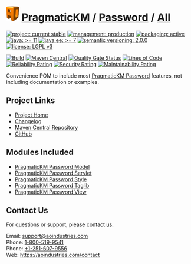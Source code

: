 # [<img src="ao-logo.png" alt="AO Logo" width="35" height="40">](https://github.com/ao-apps) [PragmaticKM](https://github.com/ao-apps/pragmatickm) / [Password](https://github.com/ao-apps/pragmatickm-password) / [All](https://github.com/ao-apps/pragmatickm-password-all)

[![project: current stable](https://pragmatickm.com/ao-badges/project-current-stable.svg)](https://aoindustries.com/life-cycle#project-current-stable)
[![management: production](https://pragmatickm.com/ao-badges/management-production.svg)](https://aoindustries.com/life-cycle#management-production)
[![packaging: active](https://pragmatickm.com/ao-badges/packaging-active.svg)](https://aoindustries.com/life-cycle#packaging-active)  
[![java: &gt;= 11](https://pragmatickm.com/ao-badges/java-11.svg)](https://docs.oracle.com/en/java/javase/11/docs/api/)
[![java ee: &gt;= 7](https://pragmatickm.com/ao-badges/javaee-7.svg)](https://docs.oracle.com/javaee/7/api/)
[![semantic versioning: 2.0.0](https://pragmatickm.com/ao-badges/semver-2.0.0.svg)](http://semver.org/spec/v2.0.0.html)
[![license: LGPL v3](https://pragmatickm.com/ao-badges/license-lgpl-3.0.svg)](https://www.gnu.org/licenses/lgpl-3.0)

[![Build](https://github.com/ao-apps/pragmatickm-password-all/workflows/Build/badge.svg?branch=1.x)](https://github.com/ao-apps/pragmatickm-password-all/actions?query=workflow%3ABuild)
[![Maven Central](https://maven-badges.herokuapp.com/maven-central/com.pragmatickm/pragmatickm-password-all/badge.svg)](https://maven-badges.herokuapp.com/maven-central/com.pragmatickm/pragmatickm-password-all)
[![Quality Gate Status](https://sonarcloud.io/api/project_badges/measure?branch=1.x&project=com.pragmatickm%3Apragmatickm-password-all&metric=alert_status)](https://sonarcloud.io/dashboard?branch=1.x&id=com.pragmatickm%3Apragmatickm-password-all)
[![Lines of Code](https://sonarcloud.io/api/project_badges/measure?branch=1.x&project=com.pragmatickm%3Apragmatickm-password-all&metric=ncloc)](https://sonarcloud.io/component_measures?branch=1.x&id=com.pragmatickm%3Apragmatickm-password-all&metric=ncloc)  
[![Reliability Rating](https://sonarcloud.io/api/project_badges/measure?branch=1.x&project=com.pragmatickm%3Apragmatickm-password-all&metric=reliability_rating)](https://sonarcloud.io/component_measures?branch=1.x&id=com.pragmatickm%3Apragmatickm-password-all&metric=Reliability)
[![Security Rating](https://sonarcloud.io/api/project_badges/measure?branch=1.x&project=com.pragmatickm%3Apragmatickm-password-all&metric=security_rating)](https://sonarcloud.io/component_measures?branch=1.x&id=com.pragmatickm%3Apragmatickm-password-all&metric=Security)
[![Maintainability Rating](https://sonarcloud.io/api/project_badges/measure?branch=1.x&project=com.pragmatickm%3Apragmatickm-password-all&metric=sqale_rating)](https://sonarcloud.io/component_measures?branch=1.x&id=com.pragmatickm%3Apragmatickm-password-all&metric=Maintainability)

Convenience POM to include most [PragmaticKM Password](https://github.com/ao-apps/pragmatickm-password) features, not including documentation or examples.

## Project Links
* [Project Home](https://pragmatickm.com/password/all/)
* [Changelog](https://pragmatickm.com/password/all/changelog)
* [Maven Central Repository](https://search.maven.org/artifact/com.pragmatickm/pragmatickm-password-all)
* [GitHub](https://github.com/ao-apps/pragmatickm-password-all)

## Modules Included
* [PragmaticKM Password Model](https://github.com/ao-apps/pragmatickm-password-model)
* [PragmaticKM Password Servlet](https://github.com/ao-apps/pragmatickm-password-servlet)
* [PragmaticKM Password Style](https://github.com/ao-apps/pragmatickm-password-style)
* [PragmaticKM Password Taglib](https://github.com/ao-apps/pragmatickm-password-taglib)
* [PragmaticKM Password View](https://github.com/ao-apps/pragmatickm-password-view)

## Contact Us
For questions or support, please [contact us](https://aoindustries.com/contact):

Email: [support@aoindustries.com](mailto:support@aoindustries.com)  
Phone: [1-800-519-9541](tel:1-800-519-9541)  
Phone: [+1-251-607-9556](tel:+1-251-607-9556)  
Web: https://aoindustries.com/contact
